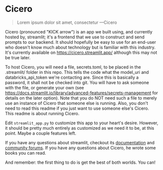 # Cicero

> Lorem ipsum dolor sit amet, consectetur
> —Cicero

Cicero (pronounced "KICK arrow") is an app we built using, and currently hosted by, streamlit; it's a frontend that we use to construct and send prompts to our backend. It should hopefully be easy to use for an end-user who doesn't know much about technology but is familiar with this industry. It's currently available on https://cicero.streamlit.app/ although this may not be true later.

To host Cicero, you will need a file, secrets.toml, to be placed in the .streamlit/ folder in this repo. This tells the code what the model_uri and databricks_api_token we're contacting are. Since this is basically a password, it shall not be checked into git. You will have to ask someone with the file, or generate your own (see https://docs.streamlit.io/library/advanced-features/secrets-management for details on the later option). Note that you do NOT need such a file to merely use an instance of Cicero that someone else is running. Also, you don't need to read this readme if you just want to use someone else's Cicero. This readme is about running Cicero.

Edit `streamlit_app.py` to customize this app to your heart's desire. However, it should be pretty much entirely as customized as we need it to be, at this point. Maybe a couple features left.

If you have any questions about streamlit, checkout its [documentation](https://docs.streamlit.io) and [community
forums](https://discuss.streamlit.io). If you have any questions about Cicero, he wrote some books you can read.

And remember: the first thing to do is get the best of both worlds. You can!
